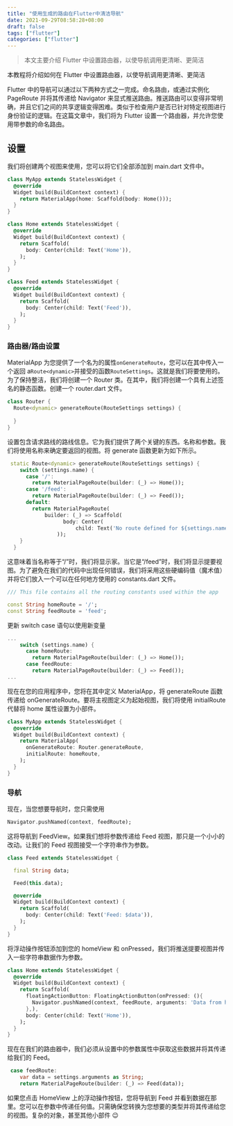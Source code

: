 ```yaml
---
title: "使用生成的路由在Flutter中清洁导航"
date: 2021-09-29T08:58:28+08:00
draft: false
tags: ["flutter"]
categories: ["flutter"]
---
```


> 本文主要介绍 Flutter 中设置路由器，以使导航调用更清晰、更简洁

本教程将介绍如何在 Flutter 中设置路由器，以使导航调用更清晰、更简洁

Flutter 中的导航可以通过以下两种方式之一完成。命名路由，或通过实例化 PageRoute 并将其传递给 Navigator 来显式推送路由。推送路由可以变得非常明确，并且它们之间的共享逻辑变得困难。类似于检查用户是否已针对特定视图进行身份验证的逻辑。在这篇文章中，我们将为 Flutter 设置一个路由器，并允许您使用带参数的命名路由。

## 设置

我们将创建两个视图来使用，您可以将它们全部添加到 main.dart 文件中。

```dart
class MyApp extends StatelessWidget {
  @override
  Widget build(BuildContext context) {
    return MaterialApp(home: Scaffold(body: Home()));
  }
}

class Home extends StatelessWidget {
  @override
  Widget build(BuildContext context) {
    return Scaffold(
      body: Center(child: Text('Home')),
    );
  }
}

class Feed extends StatelessWidget {
  @override
  Widget build(BuildContext context) {
    return Scaffold(
      body: Center(child: Text('Feed')),
    );
  }
}
```

### 路由器/路由设置

MaterialApp 为您提供了一个名为的属性`onGenerateRoute`，您可以在其中传入一个返回 a`Route<dynamic>`并接受的函数`RouteSettings`。这就是我们将要使用的。为了保持整洁，我们将创建一个 Router 类。在其中，我们将创建一个具有上述签名的静态函数。创建一个 router.dart 文件。

```dart
class Router {
  Route<dynamic> generateRoute(RouteSettings settings) {
    
  }
}
```

设置包含请求路线的路线信息。它为我们提供了两个关键的东西。名称和参数。我们将使用名称来确定要返回的视图。将 generate 函数更新为如下所示。

```dart
 static Route<dynamic> generateRoute(RouteSettings settings) {
    switch (settings.name) {
      case '/':
        return MaterialPageRoute(builder: (_) => Home());
      case '/feed':
        return MaterialPageRoute(builder: (_) => Feed());
      default:
        return MaterialPageRoute(
            builder: (_) => Scaffold(
                  body: Center(
                      child: Text('No route defined for ${settings.name}')),
                ));
    }
  }
```

这意味着当名称等于“/”时，我们将显示家。当它是“/feed”时，我们将显示提要视图。为了避免在我们的代码中出现任何错误，我们将采用这些硬编码值（魔术值）并将它们放入一个可以在任何地方使用的 constants.dart 文件。

```dart
/// This file contains all the routing constants used within the app

const String homeRoute = '/';
const String feedRoute = 'feed';
```

更新 switch case 语句以使用新变量

```dart
...
    switch (settings.name) {
      case homeRoute:
        return MaterialPageRoute(builder: (_) => Home());
      case feedRoute:
        return MaterialPageRoute(builder: (_) => Feed());
...
```

现在在您的应用程序中，您将在其中定义 MaterialApp，将 generateRoute 函数传递给 onGenerateRoute。要将主视图定义为起始视图，我们将使用 initialRoute 代替将 home 属性设置为小部件。

```dart
class MyApp extends StatelessWidget {
  @override
  Widget build(BuildContext context) {
    return MaterialApp(
      onGenerateRoute: Router.generateRoute,
      initialRoute: homeRoute,
    );
  }
}
```

### 导航

现在，当您想要导航时，您只需使用

```dart
Navigator.pushNamed(context, feedRoute);
```

这将导航到 FeedView。如果我们想将参数传递给 Feed 视图，那只是一个小小的改动。让我们的 Feed 视图接受一个字符串作为参数。

```dart
class Feed extends StatelessWidget {

  final String data;

  Feed(this.data);

  @override
  Widget build(BuildContext context) {
    return Scaffold(
      body: Center(child: Text('Feed: $data')),
    );
  }
}
```

将浮动操作按钮添加到您的 homeView 和 onPressed，我们将推送提要视图并传入一些字符串数据作为参数。

```dart
class Home extends StatelessWidget {
  @override
  Widget build(BuildContext context) {
    return Scaffold(
      floatingActionButton: FloatingActionButton(onPressed: (){
        Navigator.pushNamed(context, feedRoute, arguments: 'Data from home');
      },),
      body: Center(child: Text('Home')),
    );
  }
}
```

现在在我们的路由器中，我们必须从设置中的参数属性中获取这些数据并将其传递给我们的 Feed。

```dart
 case feedRoute:
    var data = settings.arguments as String;
    return MaterialPageRoute(builder: (_) => Feed(data));
```

如果您点击 HomeView 上的浮动操作按钮，您将导航到 Feed 并看到数据在那里。您可以在参数中传递任何值。只需确保您转换为您想要的类型并将其传递给您的视图。复杂的对象，甚至其他小部件 😉